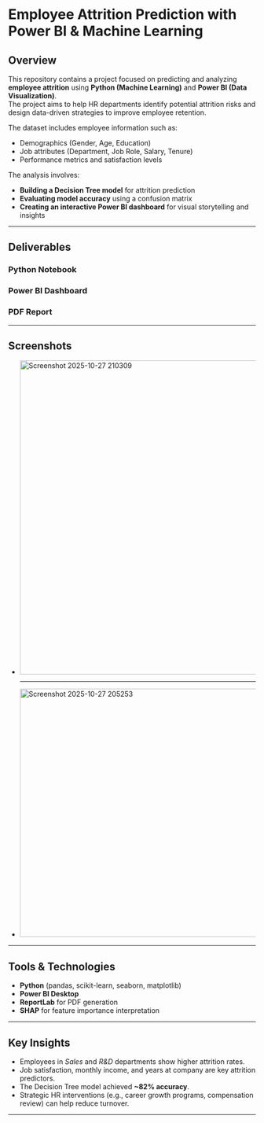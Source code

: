 #  Employee Attrition Prediction with Power BI & Machine Learning

##  Overview
This repository contains a project focused on predicting and analyzing **employee attrition** using **Python (Machine Learning)** and **Power BI (Data Visualization)**.  
The project aims to help HR departments identify potential attrition risks and design data-driven strategies to improve employee retention.

The dataset includes employee information such as:
- Demographics (Gender, Age, Education)
- Job attributes (Department, Job Role, Salary, Tenure)
- Performance metrics and satisfaction levels  

The analysis involves:
- **Building a Decision Tree model** for attrition prediction  
- **Evaluating model accuracy** using a confusion matrix  
- **Creating an interactive Power BI dashboard** for visual storytelling and insights  

---

##  Deliverables

###  Python Notebook
###  Power BI Dashboard 
###  PDF Report


---

##  Screenshots

- <img width="1126" height="639" alt="Screenshot 2025-10-27 210309" src="https://github.com/user-attachments/assets/d37a736b-17dd-447d-91a5-94ebbf8c9a4c" />

  ---
- <img width="719" height="505" alt="Screenshot 2025-10-27 205253" src="https://github.com/user-attachments/assets/2d301748-1759-458b-9cde-69f288012b76" />


---

## Tools & Technologies
- **Python** (pandas, scikit-learn, seaborn, matplotlib)
- **Power BI Desktop**
- **ReportLab** for PDF generation
- **SHAP** for feature importance interpretation

---

##  Key Insights
- Employees in *Sales* and *R&D* departments show higher attrition rates.  
- Job satisfaction, monthly income, and years at company are key attrition predictors.  
- The Decision Tree model achieved **~82% accuracy**.  
- Strategic HR interventions (e.g., career growth programs, compensation review) can help reduce turnover.

---
